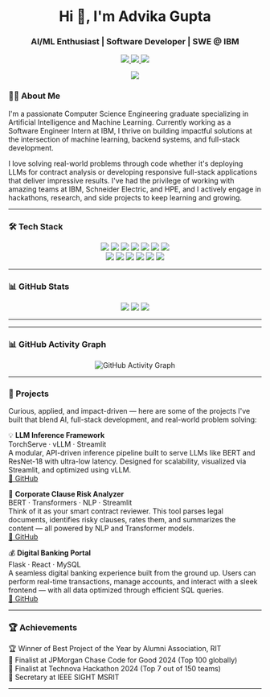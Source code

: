 <h1 align="center">Hi 👋, I'm Advika Gupta</h1>
<h3 align="center">AI/ML Enthusiast | Software Developer | SWE @ IBM </h3>
<p align="center">
  <a href="mailto:advikag3009@gmail.com">
    <img src="https://img.shields.io/badge/Email-D44638?style=for-the-badge&logo=gmail&logoColor=white" />
  </a>
  <a href="https://www.linkedin.com/in/advika-g-606496226">
    <img src="https://img.shields.io/badge/LinkedIn-0077B5?style=for-the-badge&logo=linkedin&logoColor=white" />
  </a>
  <a href="https://github.com/advika30">
    <img src="https://img.shields.io/badge/GitHub-181717?style=for-the-badge&logo=github&logoColor=white" />
  </a>
</p>
<p align="center">
  <img src="https://komarev.com/ghpvc/?username=advika30&label=Profile%20Views&color=blue&style=flat-square" />
</p>

### 👩‍💻 About Me

I'm a passionate Computer Science Engineering graduate specializing in Artificial Intelligence and Machine Learning. Currently working as a Software Engineer Intern at IBM, I thrive on building impactful solutions at the intersection of machine learning, backend systems, and full-stack development.

I love solving real-world problems through code whether it's deploying LLMs for contract analysis or developing responsive full-stack applications that deliver impressive results. I've had the privilege of working with amazing teams at IBM, Schneider Electric, and HPE, and I actively engage in hackathons, research, and side projects to keep learning and growing.



---

### 🛠️ Tech Stack

<p align="center">
  <img src="https://img.shields.io/badge/C-00599C?style=for-the-badge&logo=c&logoColor=white"/>
  <img src="https://img.shields.io/badge/C%2B%2B-00599C?style=for-the-badge&logo=c%2B%2B&logoColor=white"/>
  <img src="https://img.shields.io/badge/Python-3670A0?style=for-the-badge&logo=python&logoColor=white"/>
  <img src="https://img.shields.io/badge/Java-ED8B00?style=for-the-badge&logo=java&logoColor=white"/>
  <img src="https://img.shields.io/badge/JavaScript-F7DF1E?style=for-the-badge&logo=javascript&logoColor=black"/>
  <img src="https://img.shields.io/badge/HTML5-E34F26?style=for-the-badge&logo=html5&logoColor=white"/>
  <img src="https://img.shields.io/badge/CSS3-1572B6?style=for-the-badge&logo=css3&logoColor=white"/>
  <br/>
  <img src="https://img.shields.io/badge/React-20232A?style=for-the-badge&logo=react&logoColor=61DAFB"/>
  <img src="https://img.shields.io/badge/Flask-000000?style=for-the-badge&logo=flask&logoColor=white"/>
  <img src="https://img.shields.io/badge/Django-092E20?style=for-the-badge&logo=django&logoColor=white"/>
  <img src="https://img.shields.io/badge/MySQL-00000F?style=for-the-badge&logo=mysql&logoColor=white"/>
  <img src="https://img.shields.io/badge/Docker-2496ED?style=for-the-badge&logo=docker&logoColor=white"/>
  <img src="https://img.shields.io/badge/Git-F05032?style=for-the-badge&logo=git&logoColor=white"/>
</p>

---

### 📊 GitHub Stats

<p align="center">
  <img src="https://github-readme-stats.vercel.app/api?username=advika30&show_icons=true&theme=radical" />
  <img src="https://github-readme-streak-stats.herokuapp.com/?user=advika30&theme=radical" />
  <img src="https://github-readme-stats.vercel.app/api/top-langs/?username=advika30&layout=compact&theme=radical" />
</p>

---
---

### 📊 GitHub Activity Graph

<p align="center">
  <img src="https://github-readme-activity-graph.vercel.app/graph?username=advika30&theme=radical" alt="GitHub Activity Graph">
</p>

---

### 🚀 Projects

Curious, applied, and impact-driven — here are some of the projects I've built that blend AI, full-stack development, and real-world problem solving:



💡 **LLM Inference Framework**  
TorchServe · vLLM · Streamlit <br>
A modular, API-driven inference pipeline built to serve LLMs like BERT and ResNet-18 with ultra-low latency. Designed for scalability, visualized via Streamlit, and optimized using vLLM.  
[🔗 GitHub](https://github.com/advika30/HPE-CTY)


📄 **Corporate Clause Risk Analyzer**  
BERT · Transformers · NLP · Streamlit <br>
Think of it as your smart contract reviewer. This tool parses legal documents, identifies risky clauses, rates them, and summarizes the content — all powered by NLP and Transformer models.  
[🔗 GitHub](https://github.com/advika30/Corporate-Clause-Risk-Analyzer)



💰 **Digital Banking Portal**  
Flask · React · MySQL <br>
A seamless digital banking experience built from the ground up. Users can perform real-time transactions, manage accounts, and interact with a sleek frontend — with all data optimized through efficient SQL queries.  
[🔗 GitHub](https://github.com/advika30/Bank_Management)

---

### 🏆 Achievements

🏆 Winner of Best Project of the Year by Alumni Association, RIT  
🥇 Finalist at JPMorgan Chase Code for Good 2024 (Top 100 globally)  
🥈 Finalist at Technova Hackathon 2024 (Top 7 out of 150 teams)  
📢 Secretary at IEEE SIGHT MSRIT  

---

